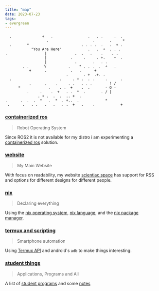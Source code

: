 ```yaml
---
title: "map"
date: 2023-07-23
tags:
- evergreen
---
```


```
  .              +   .                .   . .     .  .
                   .                    .       .     *
  .       *                        . . . .  .   .  + .
            "You Are Here"            .   .  +  . . .
.                 |             .  .   .    .    . .
                  |           .     .     . +.    +  .
                  |             .       .   . .
        . .       V          .    * . . .  .  +   .
           +      .           .   .      +
                            .       . +  .+. .
  .                      .     . + .  . .     .      .
           .      .    .     . .   . . .        ! /
      *             .    . .  +    .  .       - O -
          .     .    .  +   . .  *  .       . / |
               . + .  .  .  .. +  .
.      .  .  .  *   .  *  . +..  .            *
 .      .   . .   .   .   . .  +   .    .            +
```

### [containerized ros](nodes/containerized%20ros.md)
> Robot Operating System

Since ROS2 it is not available for my distro i am experimenting a [containerized ros](nodes/containerized%20ros.md) solution.

### [website](nodes/website.md)
> My Main Website

With focus on readability, my website [scientiac.space](https://scientiac.space) has support for RSS and options for different designs for different people.

### [nix](nodes/nix.md)
> Declaring everything  

Using the [nix operating system](nodes/nixOS.md), [nix language](https://nixos.org/manual/nix/stable/language/index.html), and the [nix package manager](https://nixos.org/manual/nix/stable/package-management/basic-package-mgmt.html).

### [termux and scripting](nodes/termux%20and%20scripting.md)
> Smartphone automation

Using [Termux API](nodes/Termux%20API.md) and android's `adb` to make things interesting.

### [student things](nodes/notes.md)
> Applications, Programs and All

A list of [student programs](nodes/student%20programs.md) and some [notes](nodes/notes.md)